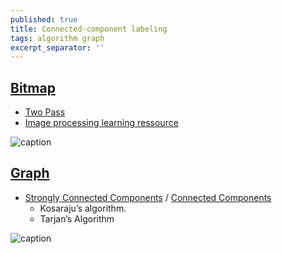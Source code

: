 ```yaml
---
published: true
title: Connected-component labeling
tags: algorithm graph
excerpt_separator: ''
---
```


## [Bitmap](https://en.wikipedia.org/wiki/Connected-component_labeling)
- [Two Pass](https://en.wikipedia.org/wiki/Connected-component_labeling#Two-pass)
- [Image processing learning ressource](https://homepages.inf.ed.ac.uk/rbf/HIPR2/label.htm)

![caption](https://homepages.inf.ed.ac.uk/rbf/HIPR2/thumbs/art8lab2.GIF)

## [Graph](https://towardsdatascience.com/data-scientists-the-five-graph-algorithms-that-you-should-know-30f454fa5513)
- [Strongly Connected Components](https://www.geeksforgeeks.org/strongly-connected-components/) / [Connected Components](https://www.geeksforgeeks.org/connected-components-in-an-undirected-graph/)
	- Kosaraju’s algorithm.
    - Tarjan’s Algorithm 
    

![caption](https://upload.wikimedia.org/wikipedia/commons/thumb/8/85/Pseudoforest.svg/480px-Pseudoforest.svg.png)
